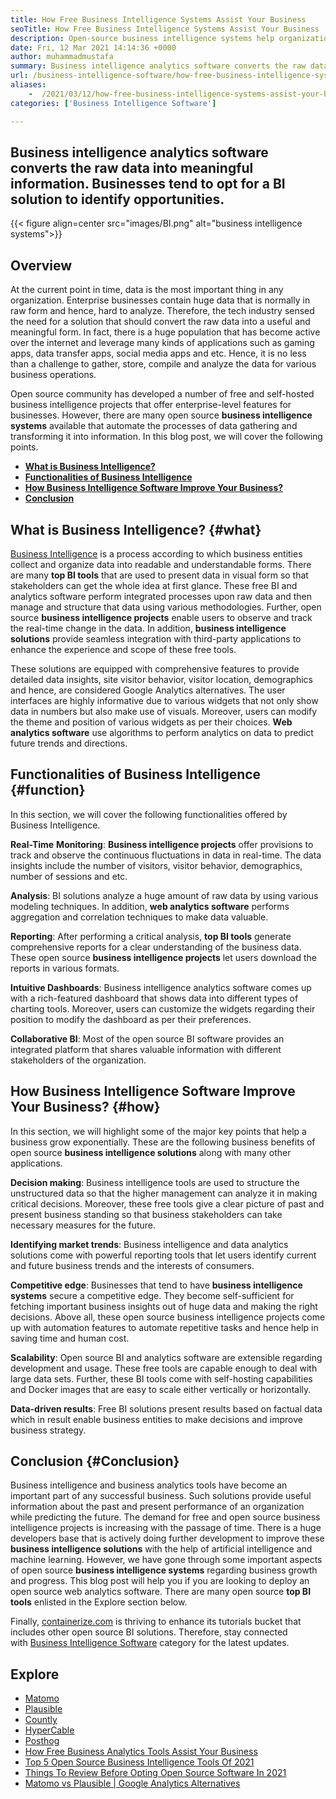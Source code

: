 ```yaml
---
title: How Free Business Intelligence Systems Assist Your Business
seoTitle: How Free Business Intelligence Systems Assist Your Business
description: Open-source business intelligence systems help organizations to analyze data critically and formulate an effective strategy based on useful business insights.
date: Fri, 12 Mar 2021 14:14:36 +0000
author: muhammadmustafa
summary: Business intelligence analytics software converts the raw data into meaningful information. Businesses tend to opt for a BI solution to identify opportunities.
url: /business-intelligence-software/how-free-business-intelligence-systems-assist-your-business/
aliases: 
    -  /2021/03/12/how-free-business-intelligence-systems-assist-your-business/
categories: ['Business Intelligence Software']

---
```

## Business intelligence analytics software converts the raw data into meaningful information. Businesses tend to opt for a BI solution to identify opportunities.

{{< figure align=center src="images/BI.png" alt="business intelligence systems">}}  

## Overview

At the current point in time, data is the most important thing in any organization. Enterprise businesses contain huge data that is normally in raw form and hence, hard to analyze. Therefore, the tech industry sensed the need for a solution that should convert the raw data into a useful and meaningful form. In fact, there is a huge population that has become active over the internet and leverage many kinds of applications such as gaming apps, data transfer apps, social media apps and etc. Hence, it is no less than a challenge to gather, store, compile and analyze the data for various business operations. 

Open source community has developed a number of free and self-hosted business intelligence projects that offer enterprise-level features for businesses. However, there are many open source **business intelligence systems** available that automate the processes of data gathering and transforming it into information. In this blog post, we will cover the following points.

  * **[What is Business Intelligence?][1]**
  * **[Functionalities of Business Intelligence][2]**
  * **[How Business Intelligence Software Improve Your Business?][3]**
  * **[Conclusion][4]**

## What is Business Intelligence? {#what}

[][5][Business Intelligence][6] is a process according to which business entities collect and organize data into readable and understandable forms. There are many **top BI tools** that are used to present data in visual form so that stakeholders can get the whole idea at first glance. These free BI and analytics software perform integrated processes upon raw data and then manage and structure that data using various methodologies. Further, open source **business intelligence projects** enable users to observe and track the real-time change in the data. In addition, **business intelligence solutions** provide seamless integration with third-party applications to enhance the experience and scope of these free tools. 

These solutions are equipped with comprehensive features to provide detailed data insights, site visitor behavior, visitor location, demographics and hence, are considered Google Analytics alternatives. The user interfaces are highly informative due to various widgets that not only show data in numbers but also make use of visuals. Moreover, users can modify the theme and position of various widgets as per their choices. **Web analytics software** use algorithms to perform analytics on data to predict future trends and directions.

## Functionalities of Business Intelligence {#function}

In this section, we will cover the following functionalities offered by Business Intelligence.

**Real-Time** **Monitoring**: **Business intelligence projects** offer provisions to track and observe the continuous fluctuations in data in real-time. The data insights include the number of visitors, visitor behavior, demographics, number of sessions and etc. 

**Analysis**: BI solutions analyze a huge amount of raw data by using various modeling techniques. In addition, **web analytics software** performs aggregation and correlation techniques to make data valuable. 

**Reporting**: After performing a critical analysis, **top BI tools** generate comprehensive reports for a clear understanding of the business data. These open source **business intelligence projects** let users download the reports in various formats. 

**Intuitive Dashboards**: Business intelligence analytics software comes up with a rich-featured dashboard that shows data into different types of charting tools. Moreover, users can customize the widgets regarding their position to modify the dashboard as per their preferences.

**Collaborative BI**: Most of the open source BI software provides an integrated platform that shares valuable information with different stakeholders of the organization. 

## How Business Intelligence Software Improve Your Business? {#how}

In this section, we will highlight some of the major key points that help a business grow exponentially. These are the following business benefits of open source **business intelligence solutions** along with many other applications. 

**Decision making**: Business intelligence tools are used to structure the unstructured data so that the higher management can analyze it in making critical decisions. Moreover, these free tools give a clear picture of past and present business standing so that business stakeholders can take necessary measures for the future. 

**Identifying market trends**: Business intelligence and data analytics solutions come with powerful reporting tools that let users identify current and future business trends and the interests of consumers.

**Competitive edge**: Businesses that tend to have **business intelligence systems** secure a competitive edge. They become self-sufficient for fetching important business insights out of huge data and making the right decisions. Above all, these open source business intelligence projects come up with automation features to automate repetitive tasks and hence help in saving time and human cost.

**Scalability**: Open source BI and analytics software are extensible regarding development and usage. These free tools are capable enough to deal with large data sets. Further, these BI tools come with self-hosting capabilities and Docker images that are easy to scale either vertically or horizontally.

**Data-driven results**: Free BI solutions present results based on factual data which in result enable business entities to make decisions and improve business strategy.

## Conclusion {#Conclusion}

Business intelligence and business analytics tools have become an important part of any successful business. Such solutions provide useful information about the past and present performance of an organization while predicting the future. The demand for free and open source business intelligence projects is increasing with the passage of time. There is a huge developers base that is actively doing further development to improve these **business intelligence solutions** with the help of artificial intelligence and machine learning. However, we have gone through some important aspects of open source **business intelligence systems** regarding business growth and progress. This blog post will help you if you are looking to deploy an open source web analytics software. There are many open source **top BI tools** enlisted in the Explore section below. 

Finally, [containerize.com][7] is thriving to enhance its tutorials bucket that includes other open source BI solutions. Therefore, stay connected with [Business Intelligence Software][6] category for the latest updates.

## Explore

  * [Matomo][8]
  * [Plausible][9]
  * [Countly][10]
  * [HyperCable][11]
  * [Posthog][12]
  * [How Free Business Analytics Tools Assist Your Business][13]
  * [Top 5 Open Source Business Intelligence Tools Of 2021][14]
  * [Things To Review Before Opting Open Source Software In 2021][15]
  * [Matomo vs Plausible | Google Analytics Alternatives][16]

 [1]: #what
 [2]: #function
 [3]: #how
 [4]: #Conclusion
 [5]: #
 [6]: https://products.containerize.com/business-intelligence
 [7]: https://www.containerize.com/
 [8]: https://products.containerize.com/business-intelligence/matomo
 [9]: https://products.containerize.com/business-intelligence/plausible
 [10]: https://products.containerize.com/business-intelligence/countly
 [11]: https://products.containerize.com/business-intelligence/hypercable
 [12]: https://products.containerize.com/business-intelligence/posthog
 [13]: https://blog.containerize.com/2021/03/12/how-free-business-analytics-tools-assist-your-business/
 [14]: https://blog.containerize.com/2021/04/21/top-5-open-source-business-intelligence-solutions-of-2021/
 [15]: https://blog.containerize.com/2021/09/29/things-to-review-before-opting-open-source-software-in-2021/
 [16]: https://blog.containerize.com/2021/10/20/matomo-vs-plausible-google-analytics-alternatives/